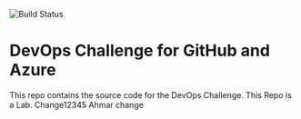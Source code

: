 ![Build Status](https://github.com/actions/cloudarchitectbootcamp-devops/workflows/Node%CI/badge.svg)

# DevOps Challenge for GitHub and Azure

This repo contains the source code for the DevOps Challenge.
This Repo is a Lab.
Change12345
Ahmar change
